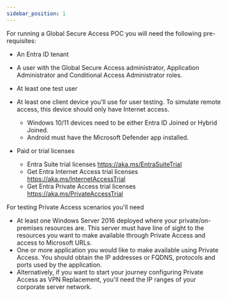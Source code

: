 ```yaml
---
sidebar_position: 1
---
```


For running a Global Secure Access POC you will need the following pre-requisites:

* An Entra ID tenant
* A user with the Global Secure Access administrator, Application Administrator and Conditional Access Administrator roles.
* At least one test user
* At least one client device you'll use for user testing. To simulate remote access, this device should only have Internet access.
  * Windows 10/11 devices need to be either Entra ID Joined or Hybrid Joined.
  * Android must have the Microsoft Defender app installed.

* Paid or trial licenses
  * Entra Suite trial licenses https://aka.ms/EntraSuiteTrial
  * Get Entra Internet Access trial licenses https://aka.ms/InternetAccessTrial
  * Get Entra Private Access trial licenses https://aka.ms/PrivateAccessTrial



For testing Private Access scenarios you'll need
* At least one Windows Server 2016 deployed where your private/on-premises resources are. This server must have line of sight to the resources you want to make available through Private Access and access to Microsoft URLs.
* One or more application you would like to make available using Private Access. You should obtain the IP addresses or FQDNS, protocols and ports used by the application.
* Alternatively, if you want to start your journey configuring Private Access as VPN Replacement, you'll need the IP ranges of your corporate server network.

